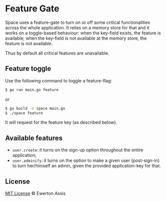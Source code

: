 # Feature Gate

Space uses a feature-gate to turn on or off some critical functionalities across the whole application.
It relies on a memory store for that and it works on a toggle-based behaviour: when the key-field exists,
the feature is available; when the key-field is not available at the memory store, the feature is not
available.

Thus by default all critical features are unavailable.

## Feature toggle

Use the following command to toggle a feature-flag:

```sh
$ go run main.go feature
```

or

```sh
$ go build -o space main.go
$ ./space feature
```

It will request for the feature key (as described below).

## Available features

- `user.create`: it turns on the sign-up option throughout the entire application;
- `user.adminify`: it turns on the option to make a given user (post-sign-in) to turn her/himself an admin,
  given the provided application-key for that.

## License

[MIT License](http://earaujoassis.mit-license.org/) &copy; Ewerton Assis
